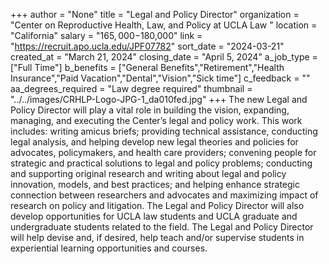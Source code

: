 +++
author = "None"
title = "Legal and Policy Director"
organization = "Center on Reproductive Health, Law, and Policy at UCLA Law "
location = "California"
salary = "$165,000-$180,000"
link = "https://recruit.apo.ucla.edu/JPF07782"
sort_date = "2024-03-21"
created_at = "March 21, 2024"
closing_date = "April 5, 2024"
a_job_type = ["Full Time"]
b_benefits = ["General Benefits","Retirement","Health Insurance","Paid Vacation","Dental","Vision","Sick time"]
c_feedback = ""
aa_degrees_required = "Law degree required"
thumbnail = "../../images/CRHLP-Logo-JPG-1_da010fed.jpg"
+++
The new Legal and Policy Director will play a vital role in building the vision, expanding, managing, and executing the Center’s legal and policy work. This work includes: writing amicus briefs; providing technical assistance, conducting legal analysis, and helping develop new legal theories and policies for advocates, policymakers, and health care providers; convening people for strategic and practical solutions to legal and policy problems; conducting and supporting original research and writing about legal and policy innovation, models, and best practices; and helping enhance strategic connection between researchers and advocates and maximizing impact of research on policy and litigation. The Legal and Policy Director will also develop opportunities for UCLA law students and UCLA graduate and undergraduate students related to the field. The Legal and Policy Director will help devise and, if desired, help teach and/or supervise students in experiential learning opportunities and courses.